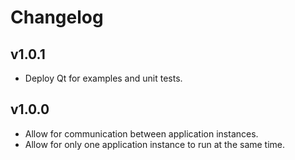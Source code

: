 # Changelog

## v1.0.1

- Deploy Qt for examples and unit tests.

## v1.0.0

- Allow for communication between application instances.
- Allow for only one application instance to run at the same time.
